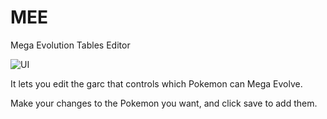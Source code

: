 MEE
===
Mega Evolution Tables Editor

![UI](http://i.imgur.com/U1AKGZe.png)


It lets you edit the garc that controls which Pokemon can Mega Evolve.

Make your changes to the Pokemon you want, and click save to add them.
